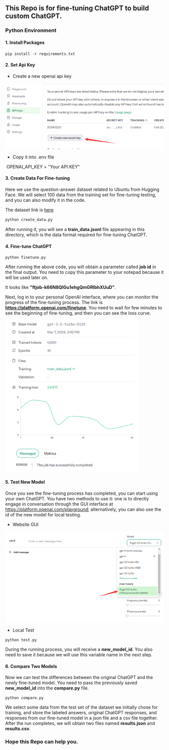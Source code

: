 ## This Repo is for fine-tuning ChatGPT to build custom ChatGPT.

### Python Environment

#### 1. Install Packages

```b
pip install -r requirements.txt
```

#### 2. Set Api Key

- Create a new openai api key

<img src="Images/create_api_key.png" alt="create_api_key" style="zoom:80%;" />

- Copy it into .env file

​	OPENAI_API_KEY = "Your API KEY"

#### 3. Create Data For Fine-tuning

Here we use the question-answer dataset related to Ubuntu from Hugging Face. We will select 100 data from the training set for fine-tuning testing, and you can also modify it in the code.

The dataset link is [here](https://huggingface.co/datasets/mugithi/ubuntu_question_answer)

```bash
python create_data.py
```

After running it, you will see a **train_data.jsonl** file appearing in this directory, which is the data format required for fine-tuning ChatGPT.

#### 4. Fine-tune ChatGPT

```bas
python finetune.py
```

After running the above code, you will obtain a parameter called **job id** in the final output. You need to copy this parameter to your notepad because it will be used later on. 

It looks like **"ftjob-k66N8QIGu1ehgQmGRIbhXUuD"**.

Next, log in to your personal OpenAI interface, where you can monitor the progress of the fine-tuning process. The link is **https://platform.openai.com/finetune**. You need to wait for few minutes to see the beginning of fine-tuning, and then you can see the loss curve.

<img src="Images/process.png" alt="process" style="zoom: 80%;" />

#### 5. Test New Model

Once you see the fine-tuning process has completed, you can start using your own ChatGPT. You have two methods to use it: one is to directly engage in conversation through the GUI interface at https://platform.openai.com/playground; alternatively, you can also use the id of the new model for local testing.

- Website GUI

<img src="Images/choose_model.png" alt="choose_model" style="zoom:80%;" />

- Local Test

```ba
python test.py
```

During the running process, you will receive a **new_model_id**. You also need to save it because we will use this variable name in the next step.

#### 6. Compare Two Models

Now we can test the differences between the original ChatGPT and the newly fine-tuned model. You need to pass the previously saved **new_model_id** into the **compare.py** file.

```bas
python compare.py
```

We select some data from the test set of the dataset we initially chose for training, and store the labeled answers, original ChatGPT responses, and responses from our fine-tuned model in a json file and a csv file together. After the run completes, we will obtain two files named **results.json** and **results.csv**.



### Hope this Repo can help you.


